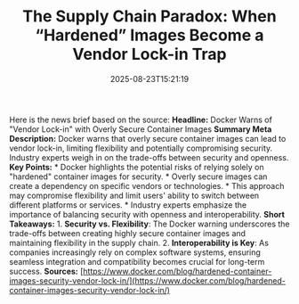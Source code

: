 ﻿---
title: "The Supply Chain Paradox: When “Hardened” Images Become a Vendor Lock-in Trap"
date: "2025-08-23T15:21:19"
category: "Markets"
summary: ""
slug: "the supply chain paradox when hardened images become a vendo"
source_urls:
  - "https://www.docker.com/blog/hardened-container-images-security-vendor-lock-in/"
seo:
  title: "The Supply Chain Paradox: When “Hardened” Images Become a Vendor Lock-in Trap | Hash n Hedge"
  description: ""
  keywords: ["news", "markets", "brief"]
---
Here is the news brief based on the source:  **Headline:** Docker Warns of "Vendor Lock-in" with Overly Secure Container Images  **Summary Meta Description:** Docker warns that overly secure container images can lead to vendor lock-in, limiting flexibility and potentially compromising security. Industry experts weigh in on the trade-offs between security and openness.  **Key Points:**  * Docker highlights the potential risks of relying solely on "hardened" container images for security. * Overly secure images can create a dependency on specific vendors or technologies. * This approach may compromise flexibility and limit users' ability to switch between different platforms or services. * Industry experts emphasize the importance of balancing security with openness and interoperability.  **Short Takeaways:**  1. **Security vs. Flexibility**: The Docker warning underscores the trade-offs between creating highly secure container images and maintaining flexibility in the supply chain. 2. **Interoperability is Key**: As companies increasingly rely on complex software systems, ensuring seamless integration and compatibility becomes crucial for long-term success.  **Sources:** [https://www.docker.com/blog/hardened-container-images-security-vendor-lock-in/](https://www.docker.com/blog/hardened-container-images-security-vendor-lock-in/) 
